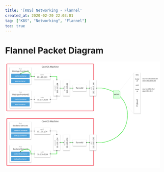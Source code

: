 ```yaml
---
title: '[K8S] Networking - Flannel'
created_at: 2020-02-20 22:03:01
tag: ["K8S", "Networking", "Flannel"]
toc: true
---
```


# Flannel Packet Diagram

![Flannel Packet Diagram](flannel.packet.png)
